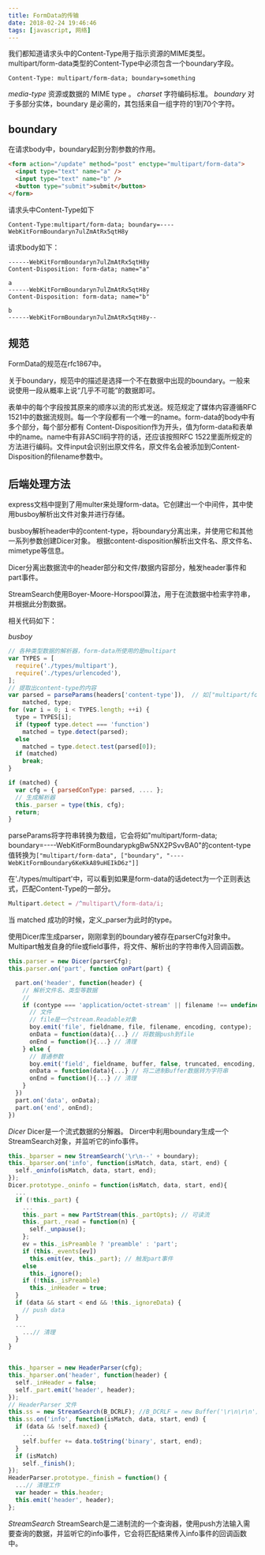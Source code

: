 ```yaml
---
title: FormData的传输
date: 2018-02-24 19:46:46
tags: [javascript, 网络]
---
```


我们都知道请求头中的Content-Type用于指示资源的MIME类型。multipart/form-data类型的Content-Type中必须包含一个boundary字段。


<!--more-->

```
Content-Type: multipart/form-data; boundary=something
```

*media-type*
资源或数据的 MIME type 。
*charset*
字符编码标准。
*boundary*
对于多部分实体，boundary 是必需的，其包括来自一组字符的1到70个字符。

## boundary
在请求body中，boundary起到分割参数的作用。

```html
<form action="/update" method="post" enctype="multipart/form-data">  
  <input type="text" name="a" />
  <input type="text" name="b" />
  <button type="submit">submit</button>
</form>
```
请求头中Content-Type如下
```
Content-Type:multipart/form-data; boundary=----WebKitFormBoundaryn7ulZmAtRx5qtH8y
```

请求body如下：
```
------WebKitFormBoundaryn7ulZmAtRx5qtH8y
Content-Disposition: form-data; name="a"

a
------WebKitFormBoundaryn7ulZmAtRx5qtH8y
Content-Disposition: form-data; name="b"

b
------WebKitFormBoundaryn7ulZmAtRx5qtH8y--
```
## 规范

FormData的规范在rfc1867中。

关于boundary，规范中的描述是选择一个不在数据中出现的boundary。一般来说使用一段从概率上说“几乎不可能”的数据即可。

表单中的每个字段按其原来的顺序以流的形式发送。规范规定了媒体内容遵循RFC 1521中的数据流规则。每一个字段都有一个唯一的name。form-data的body中有多个部分，每个部分都有 Content-Disposition作为开头，值为form-data和表单中的name。name中有非ASCII码字符的话，还应该按照RFC 1522里面所规定的方法进行编码。文件input会识别出原文件名，原文件名会被添加到Content-Disposition的filename参数中。

## 后端处理方法
express文档中提到了用multer来处理form-data。它创建出一个中间件，其中使用busboy解析出文件对象并进行存储。

busboy解析header中的content-type，将boundary分离出来，并使用它和其他一系列参数创建Dicer对象。
根据content-disposition解析出文件名、原文件名、mimetype等信息。

Dicer分离出数据流中的header部分和文件/数据内容部分，触发header事件和part事件。

StreamSearch使用Boyer-Moore-Horspool算法，用于在流数据中检索字符串，并根据此分割数据。

相关代码如下：

*busboy*
```js
// 各种类型数据的解析器，form-data所使用的是multipart
var TYPES = [
  require('./types/multipart'),
  require('./types/urlencoded'),
];
// 提取出content-type的内容
var parsed = parseParams(headers['content-type']),  // 如["multipart/form-data", ["boundary", "----WebKitFormBoundary6KeKkA89uHEIkD6z"]]
    matched, type;
for (var i = 0; i < TYPES.length; ++i) {
  type = TYPES[i];
  if (typeof type.detect === 'function')
    matched = type.detect(parsed);
  else
    matched = type.detect.test(parsed[0]);
  if (matched)
    break;
}

if (matched) {
  var cfg = { parsedConType: parsed, .... };
  // 生成解析器
  this._parser = type(this, cfg);
  return;
}

```
parseParams将字符串转换为数组，它会将如"multipart/form-data; boundary=----WebKitFormBoundarypkgBw5NX2PSvvBA0"的content-type值转换为`["multipart/form-data", ["boundary", "----WebKitFormBoundary6KeKkA89uHEIkD6z"]]`

在'./types/multipart'中，可以看到如果是form-data的话detect为一个正则表达式，匹配Content-Type的一部分。
```js
Multipart.detect = /^multipart\/form-data/i;
```
当 matched 成功的时候，定义_parser为此时的type。

使用Dicer库生成parser，刚刚拿到的boundary被存在parserCfg对象中。
Multipart触发自身的file或field事件，将文件、解析出的字符串传入回调函数。
```js
this.parser = new Dicer(parserCfg);
this.parser.on('part', function onPart(part) {

  part.on('header', function(header) {
    // 解析文件名、类型等数据
    //
    if (contype === 'application/octet-stream' || filename !== undefined) {
      // 文件
      // file是一个stream.Readable对象
      boy.emit('file', fieldname, file, filename, encoding, contype);
      onData = function(data){...} // 将数据push到file
      onEnd = function(){...} // 清理
    } else {
      // 普通参数
      boy.emit('field', fieldname, buffer, false, truncated, encoding, contype);
      onData = function(data){...} // 将二进制Buffer数据转为字符串
      onEnd = function(){...} // 清理
    }
  })
  part.on('data', onData);
  part.on('end', onEnd);
})

```

*Dicer*
Dicer是一个流式数据的分解器。
Dircer中利用boundary生成一个StreamSearch对象，并监听它的info事件。
```js
this._bparser = new StreamSearch('\r\n--' + boundary);
this._bparser.on('info', function(isMatch, data, start, end) {
  self._oninfo(isMatch, data, start, end);
});
Dicer.prototype._oninfo = function(isMatch, data, start, end){
  ...
  if (!this._part) {
    ...
    this._part = new PartStream(this._partOpts); // 可读流
    this._part._read = function(n) {
      self._unpause();
    };
    ev = this._isPreamble ? 'preamble' : 'part';
    if (this._events[ev])
      this.emit(ev, this._part); // 触发part事件
    else
      this._ignore();
    if (!this._isPreamble)
      this._inHeader = true;
  }
  if (data && start < end && !this._ignoreData) {
    // push data
  }
  ...
    ...// 清理
  }
}


this._hparser = new HeaderParser(cfg);
this._hparser.on('header', function(header) {
  self._inHeader = false;
  self._part.emit('header', header);
});
// HeaderParser 文件
this.ss = new StreamSearch(B_DCRLF); //B_DCRLF = new Buffer('\r\n\r\n')
this.ss.on('info', function(isMatch, data, start, end) {
  if (data && !self.maxed) {
    ...
    self.buffer += data.toString('binary', start, end);
  }
  if (isMatch)
    self._finish();
});
HeaderParser.prototype._finish = function() {
  ...// 清理工作
  var header = this.header;
  this.emit('header', header);
};
```
*StreamSearch*
StreamSearch是二进制流的一个查询器，使用push方法输入需要查询的数据，并监听它的info事件，它会将匹配结果传入info事件的回调函数中。
